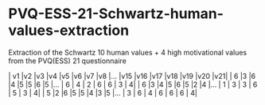 # PVQ-ESS-21-Schwartz-human-values-extraction
Extraction of the Schwartz 10 human values + 4 high motivational values from the PVQ(ESS) 21 questionnaire


  | v1 |v2 |v3 |v4 |v5 |v6 |v7 |v8 |... |v15 |v16 |v17 |v18 |v19 |v20 |v21|
  | 6  |3  |6  |4  |5  |5  |6  |5  |... | 6  | 4  | 2  | 6  | 6  | 3  | 4|
  | 6  |3  |4  |5  |6  |5  |2  |4  |... | 1  | 3  | 3  | 6  | 5  | 3  | 4|
  | 5  |2  |6  |5  |5  |4  |3  |5  |... | 3  | 6  | 4  | 6  | 6  | 6  | 4|
